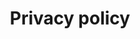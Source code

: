 ---
title: Privacy policy
type: privacy
page: /privacy.html
image: /img/vimages/topImgPrivacy.png
description: >-
  Lorem ipsum dolor sit amet, consectetur adipisicing elit, sed do eiusmod

---